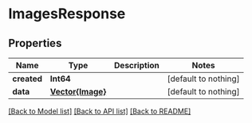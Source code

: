 # ImagesResponse


## Properties
Name | Type | Description | Notes
------------ | ------------- | ------------- | -------------
**created** | **Int64** |  | [default to nothing]
**data** | [**Vector{Image}**](Image.md) |  | [default to nothing]


[[Back to Model list]](../README.md#models) [[Back to API list]](../README.md#api-endpoints) [[Back to README]](../README.md)



